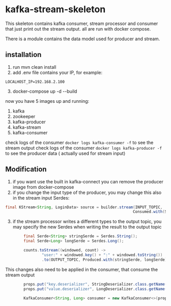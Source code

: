 # kafka-stream-skeleton
This skeleton contains kafka consumer, stream processor and consumer that just print out the stream output.
all are run with docker compose.

There is a module contains the data model used for producer and stream.
 
## installation

1. run mvn clean install
2. add .env file contains your IP, for example:
```properties
LOCALHOST_IP=192.168.2.100
```
3. docker-compose up -d --build

now you have 5 images up and running:
1. kafka
2. zookeeper
3. kafka-producer
4. kafka-stream
5. kafka-consumer

check logs of the consumer `docker logs kafka-consumer -f` to see the stream output
check logs of the consumer `docker logs kafka-producer -f` to see the producer data ( actually used for stream input)
  
## Modification

1. if you want use the built in kafka-connect you can remove the producer image from docker-compose
2. if you change the input type of the producer, you may change this also in the stream input Serdes:
```java
final KStream<String, LoginData> source = builder.stream(INPUT_TOPIC, 
                                                        Consumed.with(Serdes.String(), loginDataSerde));

```
3. if the stream processor writes a different types to the output topic, you may specify the new Serdes when writing the result to the output topic

```java
        final Serde<String> stringSerde = Serdes.String();
        final Serde<Long> longSerde = Serdes.Long();

        counts.toStream((windowed, count) ->
                "user:" + windowed.key() + ":" + windowed.toString())
                .to(OUTPUT_TOPIC, Produced.with(stringSerde, longSerde));
```

This changes also need to be applied in the consumer, that consume the stream output

```java
        props.put("key.deserializer", StringDeserializer.class.getName());
        props.put("value.deserializer", LongDeserializer.class.getName());
        
        KafkaConsumer<String, Long> consumer = new KafkaConsumer<>(props);

```